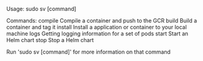 Usage: sudo sv [command]

Commands:
	compile		Compile a container and push to the GCR
	build		Build a container and tag it
	install		Install a application or container to your local machine
	logs		Getting logging information for a set of pods
	start		Start an Helm chart
	stop		Stop a Helm chart

Run 'sudo sv [command]' for more information on that command